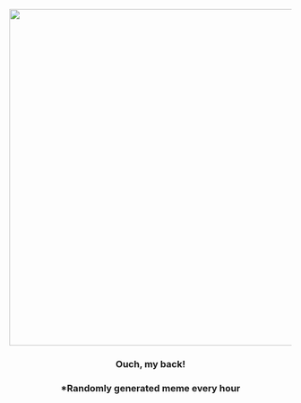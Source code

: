<p align="center">
        <img src="https://i.redd.it/pyt5xse0j0t91.jpg" width="600" height="600">
        </p>
        <h3 align="center">Ouch, my back!</h3>
        <h3 align="center">*Randomly generated meme every hour</h3>
    